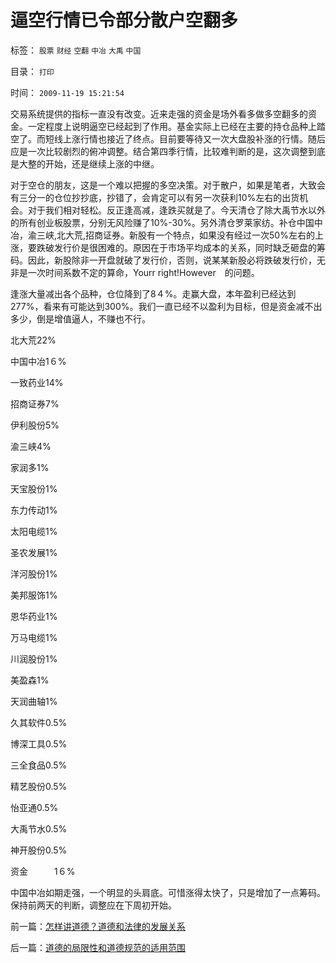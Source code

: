 # 逼空行情已令部分散户空翻多

标签： `股票` `财经` `空翻` `中冶` `大禹` `中国` 

目录： `打印`

时间： `2009-11-19 15:21:54`

交易系统提供的指标一直没有改变。近来走强的资金是场外看多做多空翻多的资金。一定程度上说明逼空已经起到了作用。基金实际上已经在主要的持仓品种上踏空了。而短线上涨行情也接近了终点。目前要等待又一次大盘股补涨的行情。随后应是一次比较剧烈的俯冲调整。结合第四季行情，比较难判断的是，这次调整到底是大整的开始，还是继续上涨的中继。

对于空仓的朋友，这是一个难以把握的多空决策。对于散户，如果是笔者，大致会有三分一的仓位抄抄底，抄错了，会肯定可以有另一次获利10%左右的出货机会。对于我们相对轻松。反正逢高减，逢跌买就是了。今天清仓了除大禹节水以外的所有创业板股票，分别无风险赚了10%-30%。另外清仓罗莱家纺。补仓中国中冶，渝三峡,北大荒,招商证券。新股有一个特点，如果没有经过一次50%左右的上涨，要跌破发行价是很困难的。原因在于市场平均成本的关系，同时缺乏砸盘的筹码。因此，新股除非一开盘就破了发行价，否则，说某某新股必将跌破发行价，无非是一次时间系数不定的算命，Yourr right!However　的问题。

逢涨大量减出各个品种，仓位降到了8４%。走赢大盘，本年盈利已经达到277%，看来有可能达到300%。我们一直已经不以盈利为目标，但是资金减不出多少，倒是增值逼人，不赚也不行。

北大荒22%

中国中冶1６%

一致药业14%

招商证券7%

伊利股份5%

渝三峡4%

家润多1%

天宝股份1%

东力传动1%

太阳电缆1%

圣农发展1%

洋河股份1%

美邦服饰1%

恩华药业1%

万马电缆1%

川润股份1%

美盈森1%

天润曲轴1%

久其软件0.5%

博深工具0.5%

三全食品0.5%

精艺股份0.5%

怡亚通0.5%

大禹节水0.5%

神开股份0.5%

资金　　　1６%

中国中冶如期走强，一个明显的头肩底。可惜涨得太快了，只是增加了一点筹码。保持前两天的判断，调整应在下周初开始。



前一篇：[怎样讲道德？道德和法律的发展关系](../../../2009/11/19/怎样讲道德？道德和法律的发展关系.md)

后一篇：[道德的局限性和道德规范的适用范围](../../../2009/11/19/道德的局限性和道德规范的适用范围.md)